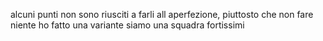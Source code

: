 alcuni punti non sono riusciti a farli all aperfezione, piuttosto che non fare niente ho fatto una variante
siamo una squadra fortissimi

